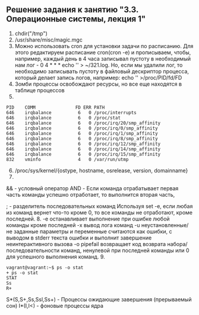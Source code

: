 ## Решение задания к занятию "3.3. Операционные системы, лекция 1"
1. chdir("/tmp")
2. /usr/share/misc/magic.mgc
3. Можно использовать cron для установки задачи по расписанию. Для этого редактируем расписание cron(cron -e) и прописываем, чтобы, например, каждый день в 4 часа записывал пустоту в необходимый нам лог - 0 4 * * * echo '' > ~/321.log. Но, если мы удалили лог, то необходимо записывать пустоту в файловый дескриптор процесса, который делает запись логов, например: echo '' >/proc/PID/fd/FD
4. Зомби процессы освобождают ресурсы, но все еще находятся в таблице процессов
5.
```
PID    COMM               FD ERR PATH
646    irqbalance          6   0 /proc/interrupts
646    irqbalance          6   0 /proc/stat
646    irqbalance          6   0 /proc/irq/20/smp_affinity
646    irqbalance          6   0 /proc/irq/0/smp_affinity
646    irqbalance          6   0 /proc/irq/1/smp_affinity
646    irqbalance          6   0 /proc/irq/8/smp_affinity
646    irqbalance          6   0 /proc/irq/12/smp_affinity
646    irqbalance          6   0 /proc/irq/14/smp_affinity
646    irqbalance          6   0 /proc/irq/15/smp_affinity
832    vminfo              4   0 /var/run/utmp
```
6. /proc/sys/kernel/{ostype, hostname, osrelease, version, domainname}
7. 
&& -  условный оператор AND - Если команда отрабатывает первая часть команды успешно отработает, то выполнится вторая часть, 

;  - разделитель последовательных команд
Используя set -e, если любая из команд вернет что-то кроме 0, то все команды не отработают, кроме последней.
8. 
-e останавливает выполнение при ошибке любой команды кроме последней
-x вывод лога команд
-u неустановленные/не заданные параметры и переменные считаются как ошибки, с выводом в stderr текста ошибки и выполнит завершение неинтерактивного вызова
-o pipefail возвращает код возврата набора/последовательности команд, ненулевой при последней команды или 0 для успешного выполнения команд.
9. 
```
vagrant@vagrant:~$ ps -o stat
+ ps -o stat
STAT
Ss
R+
```
S*(S,S+,Ss,Ssl,Ss+) - Процессы ожидающие завершения (прерываемый сон)
I*(I,I<) - фоновые процессы ядра
